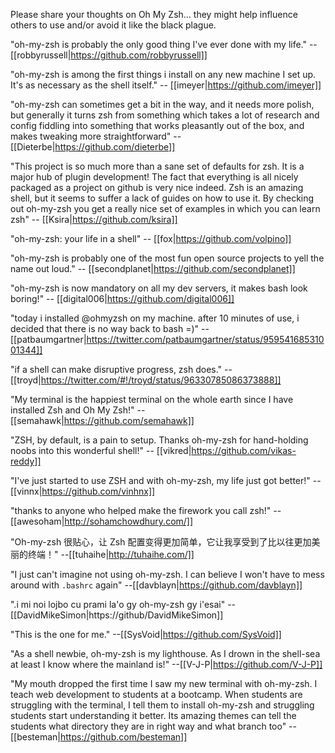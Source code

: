 Please share your thoughts on Oh My Zsh... they might help influence others to use and/or avoid it like the black plague.

"oh-my-zsh is probably the only good thing I've ever done with my life." -- [[robbyrussell|https://github.com/robbyrussell]]

"oh-my-zsh is among the first things i install on any new machine I set up. It's as necessary as the shell itself." -- [[imeyer|https://github.com/imeyer]]

"oh-my-zsh can sometimes get a bit in the way, and it needs more polish, but generally it turns zsh from something which takes a lot of research and config fiddling into something that works pleasantly out of the box, and makes tweaking more straightforward" -- [[Dieterbe|https://github.com/dieterbe]]

"This project is so much more than a sane set of defaults for zsh. It is a major hub of plugin development! The fact that everything is all nicely packaged as a project on github is very nice indeed. Zsh is an amazing shell, but it seems to suffer a lack of guides on how to use it. By checking out oh-my-zsh you get a really nice set of examples in which you can learn zsh" -- [[Ksira|https://github.com/ksira]]

"oh-my-zsh: your life in a shell" -- [[fox|https://github.com/volpino]]

"oh-my-zsh is probably one of the most fun open source projects to yell the name out loud." -- [[secondplanet|https://github.com/secondplanet]]

"oh-my-zsh is now mandatory on all my dev servers, it makes bash look boring!" -- [[digital006|https://github.com/digital006]]

"today i installed @ohmyzsh on my machine. after 10 minutes of use, i decided that there is no way back to bash =)" -- [[patbaumgartner|https://twitter.com/patbaumgartner/status/95954168531001344]]

"if a shell can make disruptive progress, zsh does." -- [[troyd|https://twitter.com/#!/troyd/status/96330785086373888]]

"My terminal is the happiest terminal on the whole earth since I have installed Zsh and Oh My Zsh!" -- [[semahawk|https://github.com/semahawk]]

"ZSH, by default, is a pain to setup. Thanks oh-my-zsh for hand-holding noobs into this wonderful shell!" -- [[vikred|https://github.com/vikas-reddy]]

"I've just started to use ZSH and with oh-my-zsh, my life just got better!" -- [[vinnx|https://github.com/vinhnx]]

"thanks to anyone who helped make the firework you call zsh!" --[[awesoham|http://sohamchowdhury.com/]]

"Oh-my-zsh 很贴心，让 Zsh 配置变得更加简单，它让我享受到了比以往更加美丽的终端！" --[[tuhaihe|http://tuhaihe.com/]]

"I just can't imagine not using oh-my-zsh. I can believe I won't have to mess around with `.bashrc` again" --[[davblayn|https://github.com/davblayn]]

".i mi noi lojbo cu prami la'o gy oh-my-zsh gy i'esai" --[[DavidMikeSimon|https://github/DavidMikeSimon]]

"This is the one for me." --[[SysVoid|https://github.com/SysVoid]]

"As a shell newbie, oh-my-zsh is my lighthouse. As I drown in the shell-sea at least I know where the mainland is!" --[[V-J-P|https://github.com/V-J-P]]

"My mouth dropped the first time I saw my new terminal with oh-my-zsh. I teach web development to students at a bootcamp. When students are struggling with the terminal, I tell them to install oh-my-zsh and struggling students start understanding it better. Its amazing themes can tell the students what directory they are in right way and what branch too" --[[besteman|https://github.com/besteman]]